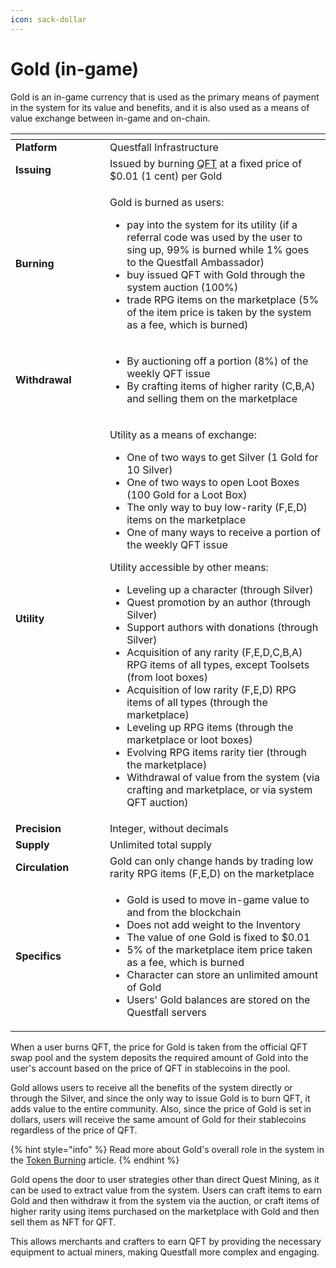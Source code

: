 ```yaml
---
icon: sack-dollar
---
```


# Gold (in-game)

Gold is an in-game currency that is used as the primary means of payment in the system for its value and benefits, and it is also used as a means of value exchange between in-game and on-chain.

<table data-header-hidden><thead><tr><th width="135"></th><th></th></tr></thead><tbody><tr><td><strong>Platform</strong></td><td>Questfall Infrastructure</td></tr><tr><td><strong>Issuing</strong></td><td>Issued by burning <a href="questfall-tokens-qft.md">QFT</a> at a fixed price of $0.01 (1 cent) per Gold</td></tr><tr><td><strong>Burning</strong></td><td><p>Gold is burned as users:</p><ul><li>pay into the system for its utility (if a referral code was used by the user to sing up, 99% is burned while 1% goes to the Questfall Ambassador)</li><li>buy issued QFT with Gold through the system auction (100%)</li><li>trade RPG items on the marketplace (5% of the item price is taken by the system as a fee, which is burned)</li></ul></td></tr><tr><td><strong>Withdrawal</strong></td><td><ul><li>By auctioning off a portion (8%) of the weekly QFT issue</li><li>By crafting items of higher rarity (C,B,A) and selling them on the marketplace</li></ul></td></tr><tr><td><strong>Utility</strong></td><td><p>Utility as a means of exchange:</p><ul><li>One of two ways to get Silver (1 Gold for 10 Silver)</li><li>One of two ways to open Loot Boxes (100 Gold for a Loot Box)</li><li>The only way to buy low-rarity (F,E,D) items on the marketplace</li><li>One of many ways to receive a portion of the weekly QFT issue</li></ul><p>Utility accessible by other means:</p><ul><li>Leveling up a character (through Silver)</li><li>Quest promotion by an author (through Silver)</li><li>Support authors with donations (through Silver)</li><li>Acquisition of any rarity (F,E,D,C,B,A) RPG items of all types, except Toolsets (from loot boxes)</li><li>Acquisition of low rarity (F,E,D) RPG items of all types (through the marketplace)</li><li>Leveling up RPG items (through the marketplace or loot boxes)</li><li>Evolving RPG items rarity tier (through the marketplace)</li><li>Withdrawal of value from the system (via crafting and marketplace, or via system QFT auction)</li></ul></td></tr><tr><td><strong>Precision</strong></td><td>Integer, without decimals</td></tr><tr><td><strong>Supply</strong></td><td>Unlimited total supply</td></tr><tr><td><strong>Circulation</strong></td><td>Gold can only change hands by trading low rarity RPG items (F,E,D) on the marketplace</td></tr><tr><td><strong>Specifics</strong></td><td><ul><li>Gold is used to move in-game value to and from the blockchain</li><li>Does not add weight to the Inventory</li><li>The value of one Gold is fixed to $0.01</li><li>5% of the marketplace item price taken as a fee, which is burned</li><li>Character can store an unlimited amount of Gold</li><li>Users' Gold balances are stored on the Questfall servers</li></ul></td></tr></tbody></table>

When a user burns QFT, the price for Gold is taken from the official QFT swap pool and the system deposits the required amount of Gold into the user's account based on the price of QFT in stablecoins in the pool.

Gold allows users to receive all the benefits of the system directly or through the Silver, and since the only way to issue Gold is to burn QFT, it adds value to the entire community. Also, since the price of Gold is set in dollars, users will receive the same amount of Gold for their stablecoins regardless of the price of QFT.

{% hint style="info" %}
Read more about Gold's overall role in the system in the [Token Burning](../overview/token-burning.md) article.
{% endhint %}

Gold opens the door to user strategies other than direct Quest Mining, as it can be used to extract value from the system. Users can craft items to earn Gold and then withdraw it from the system via the auction, or craft items of higher rarity using items purchased on the marketplace with Gold and then sell them as NFT for QFT.&#x20;

This allows merchants and crafters to earn QFT by providing the necessary equipment to actual miners, making Questfall more complex and engaging.
